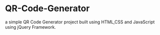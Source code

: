 # QR-Code-Generator
a simple QR Code Generator project built using HTML,CSS and JavaScript using jQuery Framework.
